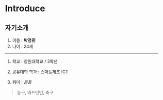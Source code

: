 # Introduce
## 자기소개

1. 이름 : **박정민**
1. 나이 : 24세

***

1. 학교 : 창원대학교 / 3학년
1. 공유대학 학과 : 스마트제조 ICT

1. 취미 : _운동_
> 농구, 배드민턴, 축구